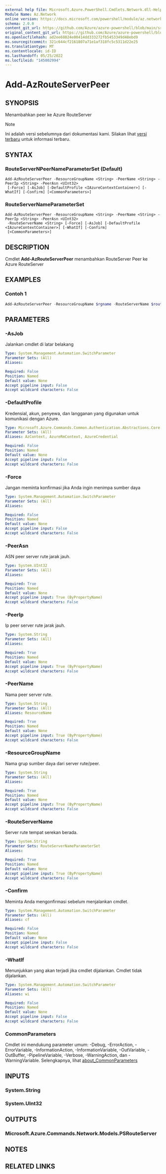 ```yaml
---
external help file: Microsoft.Azure.PowerShell.Cmdlets.Network.dll-Help.xml
Module Name: Az.Network
online version: https://docs.microsoft.com/powershell/module/az.network/add-azrouteserverpeer
schema: 2.0.0
content_git_url: https://github.com/Azure/azure-powershell/blob/main/src/Network/Network/help/Add-AzRouteServerPeer.md
original_content_git_url: https://github.com/Azure/azure-powershell/blob/main/src/Network/Network/help/Add-AzRouteServerPeer.md
ms.openlocfilehash: ad2ee68024e00414dd333272fb5453349d48ebd9
ms.sourcegitcommit: 321c644cf2161807a71e1af318fc5c5311d22e25
ms.translationtype: MT
ms.contentlocale: id-ID
ms.lasthandoff: 05/25/2022
ms.locfileid: "145802994"
---
```

# Add-AzRouteServerPeer

## SYNOPSIS
Menambahkan peer ke Azure RouteServer

> [!NOTE]
>Ini adalah versi sebelumnya dari dokumentasi kami. Silakan lihat [versi terbaru](/powershell/module/az.network/add-azrouteserverpeer) untuk informasi terbaru.

## SYNTAX

### RouteServerNPeerNameParameterSet (Default)
```
Add-AzRouteServerPeer -ResourceGroupName <String> -PeerName <String> -PeerIp <String> -PeerAsn <UInt32>
 [-Force] [-AsJob] [-DefaultProfile <IAzureContextContainer>] [-WhatIf] [-Confirm] [<CommonParameters>]
```

### RouteServerNameParameterSet
```
Add-AzRouteServerPeer -ResourceGroupName <String> -PeerName <String> -PeerIp <String> -PeerAsn <UInt32>
 -RouteServerName <String> [-Force] [-AsJob] [-DefaultProfile <IAzureContextContainer>] [-WhatIf] [-Confirm]
 [<CommonParameters>]
```

## DESCRIPTION
Cmdlet **Add-AzRouteServerPeer** menambahkan RouteServer Peer ke Azure RouteServer

## EXAMPLES

### Contoh 1
```powershell
Add-AzRouteServerPeer -ResourceGroupName $rgname -RouteServerName $routeServerName -PeerName $peerName -PeerIp "192.168.1.5" -PeerAsn "20000"
```

## PARAMETERS

### -AsJob
Jalankan cmdlet di latar belakang

```yaml
Type: System.Management.Automation.SwitchParameter
Parameter Sets: (All)
Aliases:

Required: False
Position: Named
Default value: None
Accept pipeline input: False
Accept wildcard characters: False
```

### -DefaultProfile
Kredensial, akun, penyewa, dan langganan yang digunakan untuk komunikasi dengan Azure.

```yaml
Type: Microsoft.Azure.Commands.Common.Authentication.Abstractions.Core.IAzureContextContainer
Parameter Sets: (All)
Aliases: AzContext, AzureRmContext, AzureCredential

Required: False
Position: Named
Default value: None
Accept pipeline input: False
Accept wildcard characters: False
```

### -Force
Jangan meminta konfirmasi jika Anda ingin menimpa sumber daya

```yaml
Type: System.Management.Automation.SwitchParameter
Parameter Sets: (All)
Aliases:

Required: False
Position: Named
Default value: None
Accept pipeline input: False
Accept wildcard characters: False
```

### -PeerAsn
ASN peer server rute jarak jauh.

```yaml
Type: System.UInt32
Parameter Sets: (All)
Aliases:

Required: True
Position: Named
Default value: None
Accept pipeline input: True (ByPropertyName)
Accept wildcard characters: False
```

### -PeerIp
Ip peer server rute jarak jauh.

```yaml
Type: System.String
Parameter Sets: (All)
Aliases:

Required: True
Position: Named
Default value: None
Accept pipeline input: True (ByPropertyName)
Accept wildcard characters: False
```

### -PeerName
Nama peer server rute.

```yaml
Type: System.String
Parameter Sets: (All)
Aliases: ResourceName

Required: True
Position: Named
Default value: None
Accept pipeline input: True (ByPropertyName)
Accept wildcard characters: False
```

### -ResourceGroupName
Nama grup sumber daya dari server rute/peer.

```yaml
Type: System.String
Parameter Sets: (All)
Aliases:

Required: True
Position: Named
Default value: None
Accept pipeline input: True (ByPropertyName)
Accept wildcard characters: False
```

### -RouteServerName
Server rute tempat serekan berada.

```yaml
Type: System.String
Parameter Sets: RouteServerNameParameterSet
Aliases:

Required: True
Position: Named
Default value: None
Accept pipeline input: True (ByPropertyName)
Accept wildcard characters: False
```

### -Confirm
Meminta Anda mengonfirmasi sebelum menjalankan cmdlet.

```yaml
Type: System.Management.Automation.SwitchParameter
Parameter Sets: (All)
Aliases: cf

Required: False
Position: Named
Default value: None
Accept pipeline input: False
Accept wildcard characters: False
```

### -WhatIf
Menunjukkan yang akan terjadi jika cmdlet dijalankan.
Cmdlet tidak dijalankan.

```yaml
Type: System.Management.Automation.SwitchParameter
Parameter Sets: (All)
Aliases: wi

Required: False
Position: Named
Default value: None
Accept pipeline input: False
Accept wildcard characters: False
```

### CommonParameters
Cmdlet ini mendukung parameter umum: -Debug, -ErrorAction, -ErrorVariable, -InformationAction, -InformationVariable, -OutVariable, -OutBuffer, -PipelineVariable, -Verbose, -WarningAction, dan -WarningVariable. Selengkapnya, lihat [about_CommonParameters](http://go.microsoft.com/fwlink/?LinkID=113216)

## INPUTS

### System.String

### System.UInt32

## OUTPUTS

### Microsoft.Azure.Commands.Network.Models.PSRouteServer

## NOTES

## RELATED LINKS
